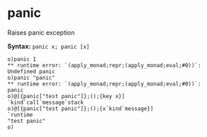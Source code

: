 # panic

Raises panic exception

**Syntax:** ```panic x; panic [x]```

```o
o)panic 1
** runtime error: `(apply_monad;repr;(apply_monad;eval;#0))`:
Undefined panic
o)panic "panic"
** runtime error: `(apply_monad;repr;(apply_monad;eval;#0))`:
panic
o)@[{panic["test panic"]};();{key x}]
`kind`call`message`stack
o)@[{panic["test panic"]};();{x`kind`message}]
`runtime
"test panic"
o)
```
